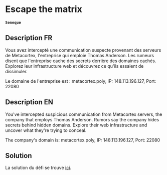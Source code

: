 # Escape the matrix

**`Seneque`**

## Description FR

Vous avez intercepté une communication suspecte provenant des serveurs de Metacortex, l'entreprise qui emploie Thomas Anderson. Les rumeurs disent que l'entreprise cache des secrets derrière des domaines cachés. Explorez leur infrastructure web et découvrez ce qu'ils essaient de dissimuler.

Le domaine de l'entreprise est : metacortex.poly, IP: 148.113.196.127, Port: 22080

## Description EN

You've intercepted suspicious communication from Metacortex servers, the company that employs Thomas Anderson. Rumors say the company hides secrets behind hidden domains. Explore their web infrastructure and uncover what they're trying to conceal.

The company's domain is: metacortex.poly, IP: 148.113.196.127, Port: 22080

## Solution

La solution du défi se trouve [ici](solution/).
